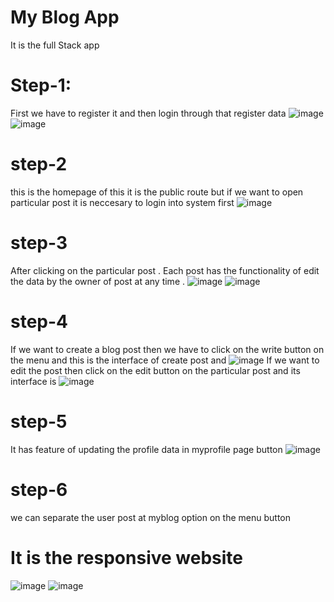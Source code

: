 # My Blog App 
It is the full Stack app 
# Step-1:
First we have to register it and then login through that register data
![image](https://github.com/Rupam1210/blog-app-front/assets/145320098/62570372-d2c9-42a6-8712-6b65d2fc702e)
![image](https://github.com/Rupam1210/blog-app-front/assets/145320098/af8422fe-3c51-49ff-8222-d453498dafe8)
# step-2
this is the homepage of this it is the public route but if we want to open particular post it is neccesary to login into system first
![image](https://github.com/Rupam1210/blog-app-front/assets/145320098/d60fba32-ca8e-46dd-b47b-fd31df229924)
# step-3 
After clicking on the particular post .
Each post has the functionality of edit the data by the owner of post at any time .
![image](https://github.com/Rupam1210/blog-app-front/assets/145320098/406a2392-4b7b-4844-bdb4-426091d7397b) ![image](https://github.com/Rupam1210/blog-app-front/assets/145320098/0c5724ee-378b-4bab-9d8b-07e102d09196)
# step-4
If we want to create a blog post then we have to click on the write button on the menu and this is the interface of create post and 
![image](https://github.com/Rupam1210/blog-app-front/assets/145320098/5207e1d4-8e12-4411-8b64-e49d51bdf783)
If we want to edit the post then click on the edit button on the particular post and its interface is
![image](https://github.com/Rupam1210/blog-app-front/assets/145320098/9707c88d-e236-430f-854c-3d77a1e9a0da)
# step-5
It has feature of updating the profile data in myprofile page button
![image](https://github.com/Rupam1210/blog-app-front/assets/145320098/188f254d-a272-419c-8096-df2dc53c1822)
# step-6 
we can separate the user post at myblog option on the menu button
# It is the responsive website
![image](https://github.com/Rupam1210/blog-app-front/assets/145320098/00eb60dc-054d-42e6-bdeb-f59e723fdafb) ![image](https://github.com/Rupam1210/blog-app-front/assets/145320098/fb8529ad-8b85-4d68-8977-7dd05a7d8958)









